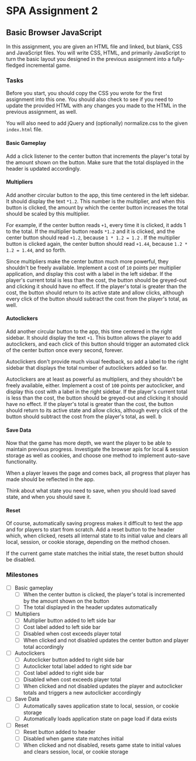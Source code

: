 SPA Assignment 2
===

Basic Browser JavaScript
---
In this assignment, you are given an HTML file and linked, but blank, CSS and JavaScript files. You will write CSS, HTML, and primarily JavaScript to turn the basic layout you designed in the previous assignment into a fully-fledged incremental game.

### Tasks
Before you start, you should copy the CSS you wrote for the first assignment into this one. You should also check to see if you need to update the provided HTML with any changes you made to the HTML in the previous assignment, as well.

You will also need to add jQuery and (optionally) normalize.css to the given `index.html` file.

#### Basic Gameplay
Add a click listener to the center button that increments the player's total by the amount shown on the button. Make sure that the total displayed in the header is updated accordingly.

#### Multipliers
Add another circular button to the app, this time centered in the left sidebar. It should display the text `*1.2`. This number is the multiplier, and when this button is clicked, the amount by which the center button increases the total should be scaled by this multiplier.

For example, if the center button reads `+1`, every time it is clicked, it adds 1 to the total. If the multiplier button reads `*1.2` and it is clicked, and the center button should read `+1.2`, because `1 * 1.2 = 1.2` . If the multiplier button is clicked again, the center button should read `+1.44`, because `1.2 * 1.2 = 1.44`, and so forth.

Since multipliers make the center button much more powerful, they shouldn't be freely available. Implement a cost of `10` points per multiplier application, and display this cost with a label in the left sidebar. If the player's current total is less than the cost, the button should be greyed-out and clicking it should have no effect. If the player's total is greater than the cost, the button should return to its active state and allow clicks, although every click of the button should subtract the cost from the player's total, as well.

#### Autoclickers
Add another circular button to the app, this time centered in the right sidebar. It should display the text `+1`. This button allows the player to add autoclickers, and each click of this button should trigger an automated click of the center button once every second, forever.

Autoclickers don't provide much visual feedback, so add a label to the right sidebar that displays the total number of autoclickers added so far.

Autoclickers are at least as powerful as multipliers, and they shouldn't be freely available, either. Implement a cost of `100` points per autoclicker, and display this cost with a label in the right sidebar. If the player's current total is less than the cost, the button should be greyed-out and clicking it should have no effect. If the player's total is greater than the cost, the button should return to its active state and allow clicks, although every click of the button should subtract the cost from the player's total, as well.
b
#### Save Data
Now that the game has more depth, we want the player to be able to maintain previous progress. Investigate the browser apis for local & session storage as well as cookies, and choose one method to implement auto-save functionality.

When a player leaves the page and comes back, all progress that player has made should be reflected in the app.

Think about what state you need to save, when you should load saved state, and when you should save it.

#### Reset
Of course, automatically saving progress makes it difficult to test the app and for players to start from scratch. Add a reset button to the header which, when clicked, resets all internal state to its initial value and clears all local, session, or cookie storage, depending on the method chosen.

If the current game state matches the initial state, the reset button should be disabled.

### Milestones
- [ ] Basic gameplay
  - [ ] When the center button is clicked, the player's total is incremented by the amount shown on the button
  - [ ] The total displayed in the header updates automatically
- [ ] Multipliers
  - [ ] Multiplier button added to left side bar
  - [ ] Cost label added to left side bar
  - [ ] Disabled when cost exceeds player total
  - [ ] When clicked and not disabled updates the center button and player total accordingly
- [ ] Autoclickers
  - [ ] Autoclicker button added to right side bar
  - [ ] Autoclicker total label added to right side bar
  - [ ] Cost label added to right side bar
  - [ ] Disabled when cost exceeds player total
  - [ ] When clicked and not disabled updates the player and autoclicker totals and triggers a new autoclicker accordingly
- [ ] Save Data
  - [ ] Automatically saves application state to local, session, or cookie storage
  - [ ] Automatically loads application state on page load if data exists
- [ ] Reset
  - [ ] Reset button added to header
  - [ ] Disabled when game state matches initial
  - [ ] When clicked and not disabled, resets game state to initial values and clears session, local, or cookie storage
